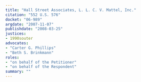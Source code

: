 ```yaml
---
title: "Hall Street Associates, L. L. C. V. Mattel, Inc."
citation: "552 U.S. 576"
docket: "06-989"
argdate: "2007-11-07"
publishdate: "2008-03-25"
justices:
- 1990souter
advocates:
- "Carter G. Phillips"
- "Beth S. Brinkmann"
roles:
- "on behalf of the Petitioner"
- "on behalf of the Respondent"
summary: ""
---
```


